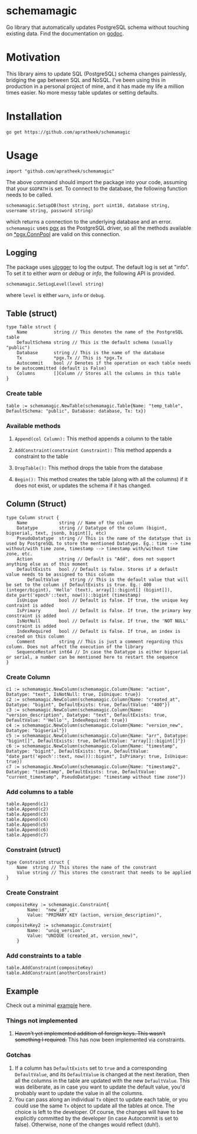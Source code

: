 # schemamagic
Go library that automatically updates PostgreSQL schema without touching existing data. Find the documentation on [godoc](https://godoc.org/github.com/apratheek/schemamagic).

# Motivation
This library aims to update SQL (PostgreSQL) schema changes painlessly, bridging the gap between SQL and NoSQL. I've been using this in production in a personal project of mine, and it has made my life a million times easier. No more messy table updates or setting defaults. 

# Installation
```
go get https://github.com/apratheek/schemamagic
```

# Usage
```
import "github.com/apratheek/schemamagic"
```
The above command should import the package into your code, assuming that your `$GOPATH` is set. To connect to the database, the following function needs to be called.

```
schemamagic.SetupDB(host string, port uint16, database string, username string, password string)
```
which returns a connection to the underlying database and an error. `schemamagic` uses [pgx](https://github.com/jackc/pgx) as the PostgreSQL driver, so all the methods available on [*pgx.ConnPool](https://godoc.org/github.com/jackc/pgx#ConnPool) are valid on this connection.

## Logging
The package uses [ulogger](https://github.com/Unaxiom/ulogger) to log the output. The default log is set at "info". To set it to either *warn* or *debug* or *info*, the following API is provided.
```
schemamagic.SetLogLevel(level string)
```
where `level` is either `warn`, `info` or `debug`.

## Table (struct)
```
type Table struct {
	Name          string // This denotes the name of the PostgreSQL table
	DefaultSchema string // This is the default schema (usually "public")
	Database      string // This is the name of the database
	Tx            *pgx.Tx // This is *pgx.Tx
	Autocommit    bool // Denotes if the operation on each table needs to be autocommitted (default is False)
	Columns       []Column // Stores all the columns in this table
}
```

### Create table
```
table := schemamagic.NewTable(schemamagic.Table{Name: "temp_table", DefaultSchema: "public", Database: database, Tx: tx})
```

### Available methods
1. `Append(col Column):`
This method appends a column to the table

2. `AddConstraint(constraint Constraint):`
This method appends a constraint to the table

3. `DropTable():`
This method drops the table from the database

4. `Begin():`
This method creates the table (along with all the columns) if it does not exist, or updates the schema if it has changed. 

## Column (Struct)
```
type Column struct {
	Name            string // Name of the column
	Datatype        string // Datatype of the column (bigint, bigserial, text, jsonb, bigint[], etc)
	PseudoDatatype  string // This is the name of the datatype that is used by PostgreSQL to store the mentioned Datatype. Eg.: time --> time without/with time zone, timestamp --> timestamp with/without time zone, etc.
	Action          string // Default is "Add", does not support anything else as of this moment
	DefaultExists   bool // Default is false. Stores if a default value needs to be assigned to this column
        DefaultValue    string // This is the default value that will be set to the column if DefaultExists is true. Eg.: 400 (integer/bigint), 'Hello' (text), array[]::bigint[] (bigint[]), date_part('epoch'::text, now())::bigint (timestamp)
	IsUnique        bool // Default is false. If true, the unique key contraint is added
	IsPrimary       bool // Default is false. If true, the primary key constraint is added
	IsNotNull       bool // Default is false. If true, the 'NOT NULL' constraint is added
	IndexRequired   bool // Default is false. If true, an index is created on this column
	Comment         string // This is just a comment regarding this column. Does not affect the execution of the library
	SequenceRestart int64 // In case the Datatype is either bigserial or serial, a number can be mentioned here to restart the sequence
}
```

### Create Column
```
c1 := schemamagic.NewColumn(schemamagic.Column{Name: "action", Datatype: "text", IsNotNull: true, IsUnique: true})
c2 := schemamagic.NewColumn(schemamagic.Column{Name: "created_at", Datatype: "bigint", DefaultExists: true, DefaultValue: "400"})
c3 := schemamagic.NewColumn(schemamagic.Column{Name: "version_description", Datatype: "text", DefaultExists: true, DefaultValue: "'Hello'", IndexRequired: true})
c4 := schemamagic.NewColumn(schemamagic.Column{Name: "version_new", Datatype: "bigserial"})
c5 := schemamagic.NewColumn(schemamagic.Column{Name: "arr", Datatype: "bigint[]", DefaultExists: true, DefaultValue: "array[]::bigint[]"})
c6 := schemamagic.NewColumn(schemamagic.Column{Name: "timestamp", Datatype: "bigint", DefaultExists: true, DefaultValue: "date_part('epoch'::text, now())::bigint", IsPrimary: true, IsUnique: true})
c7 := schemamagic.NewColumn(schemamagic.Column{Name: "timestamp2", Datatype: "timestamp", DefaultExists: true, DefaultValue: "current_timestamp", PseudoDatatype: "timestamp without time zone"})

```

### Add columns to a table
```
table.Append(c1)
table.Append(c2)
table.Append(c3)
table.Append(c4)
table.Append(c5)
table.Append(c6)
table.Append(c7)
```

### Constraint (struct)
```
type Constraint struct {
	Name  string // This stores the name of the constrant
	Value string // This stores the constrant that needs to be applied
}
```

### Create Constraint
```
compositeKey := schemamagic.Constraint{
		Name:  "new_id",
		Value: "PRIMARY KEY (action, version_description)",
	}
compositeKey2 := schemamagic.Constraint{
		Name:  "uniq_version",
		Value: "UNIQUE (created_at, version_new)",
	}
```

### Add constraints to a table
```
table.AddConstraint(compositeKey)
table.AddConstraint(anotherConstraint)
```

## Example
Check out a minimal [example](https://github.com/apratheek/schemamagic/blob/master/example/main.go) here.

### Things not implemented
1. ~~Haven't yet implemented addition of foreign keys. This wasn't something I required.~~ This has now been implemented via constraints.

### Gotchas
1. If a column has `DefaultExists` set to `true` and a corresponding `DefaultValue`, and its `DefaultValue` is changed at the next iteration, then all the columns in the table are updated with the new `DefaultValue`. This was deliberate, as in case you want to update the default value, you'd probably want to update the value in all the columns.
2. You can pass along an individual `Tx` object to update each table, or you could use the same `Tx` object to update all the tables at once. The choice is left to the developer. Of course, the changes will have to be explicitly committed by the developer (in case Autocommit is set to false). Otherwise, none of the changes would reflect (duh!).
